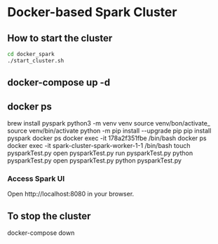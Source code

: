 # Docker-based Spark Cluster

## How to start the cluster

```bash
cd docker_spark
./start_cluster.sh
```

##  docker-compose up -d
## docker ps
brew install pyspark
 python3 -m venv venv
 source venv/bon/activate_
  source venv/bin/activate
  python -m pip install --upgrade pip
  pip install pyspark
  docker ps
  docker exec -it 178a2f351fbe /bin/bash
  docker ps
  docker exec -it spark-cluster-spark-worker-1-1 /bin/bash
  touch pysparkTest.py
    open pysparkTest.py
    run pysparkTest.py
   python pysparkTest.py
open pysparkTest.py
  python pysparkTest.py


### Access Spark UI
Open http://localhost:8080 in your browser.

## To stop the cluster

docker-compose down

##
